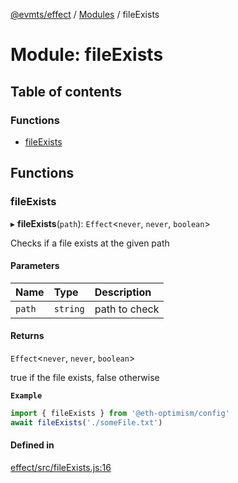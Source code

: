 [@evmts/effect](../README.md) / [Modules](../modules.md) / fileExists

# Module: fileExists

## Table of contents

### Functions

- [fileExists](fileExists.md#fileexists)

## Functions

### fileExists

▸ **fileExists**(`path`): `Effect`<`never`, `never`, `boolean`\>

Checks if a file exists at the given path

#### Parameters

| Name | Type | Description |
| :------ | :------ | :------ |
| `path` | `string` | path to check |

#### Returns

`Effect`<`never`, `never`, `boolean`\>

true if the file exists, false otherwise

**`Example`**

```typescript
import { fileExists } from '@eth-optimism/config'
await fileExists('./someFile.txt')
```

#### Defined in

[effect/src/fileExists.js:16](https://github.com/evmts/evmts-monorepo/blob/main/effect/src/fileExists.js#L16)
